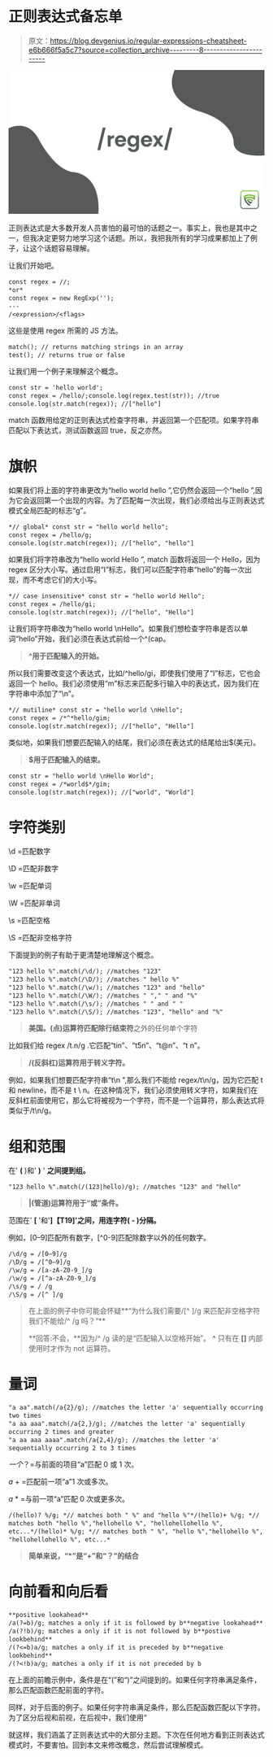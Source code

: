 # 正则表达式备忘单

> 原文：<https://blog.devgenius.io/regular-expressions-cheatsheet-e6b666f5a5c7?source=collection_archive---------8----------------------->

![](img/c76fca4e552d569bd30d904cb5231271.png)

正则表达式是大多数开发人员害怕的最可怕的话题之一。事实上，我也是其中之一，但我决定更努力地学习这个话题。所以，我把我所有的学习成果都加上了例子，让这个话题容易理解。

让我们开始吧。

```
const regex = //;
*or*
const regex = new RegExp('');
---
/<expression>/<flags>
```

这些是使用 regex 所需的 JS 方法。

```
match(); // returns matching strings in an array
test(); // returns true or false
```

让我们用一个例子来理解这个概念。

```
const str = 'hello world';
const regex = /hello/;console.log(regex.test(str)); //true
console.log(str.match(regex)); //["hello"]
```

match 函数用给定的正则表达式检查字符串，并返回第一个匹配项。如果字符串匹配以下表达式，测试函数返回 true，反之亦然。

# 旗帜

如果我们将上面的字符串更改为“hello world hello ”,它仍然会返回一个“hello ”,因为它会返回第一个出现的内容。为了匹配每一次出现，我们必须给出与正则表达式模式全局匹配的标志“g”。

```
*// global* const str = "hello world hello";
const regex = /hello/g;
console.log(str.match(regex)); //["hello", "hello"]
```

如果我们将字符串改为“hello world Hello ”, match 函数将返回一个 Hello，因为 regex 区分大小写。通过启用“I”标志，我们可以匹配字符串“hello”的每一次出现，而不考虑它们的大小写。

```
*// case insensitive* const str = "hello world Hello";
const regex = /hello/gi;
console.log(str.match(regex)); //["hello", "Hello"]
```

让我们将字符串改为“hello world \nHello”。如果我们想检查字符串是否以单词“hello”开始，我们必须在表达式前给一个^(cap。

> **^用于匹配输入的开始。**

所以我们需要改变这个表达式，比如/^hello/gi，即使我们使用了“I”标志，它也会返回一个 hello。我们必须使用“m”标志来匹配多行输入中的表达式，因为我们在字符串中添加了“\n”。

```
*// mutiline* const str = "hello world \nHello";
const regex = /*^*hello/gim;
console.log(str.match(regex)); //["hello", "Hello"]
```

类似地，如果我们想要匹配输入的结尾，我们必须在表达式的结尾给出$(美元)。

> **$用于匹配输入的结束。**

```
const str = "hello world \nHello World";
const regex = /*world$*/gim;
console.log(str.match(regex)); //["world", "World"]
```

# 字符类别

\d =匹配数字

\D =匹配非数字

\w =匹配单词

\W =匹配非单词

\s =匹配空格

\S =匹配非空格字符

下面提到的例子有助于更清楚地理解这个概念。

```
"123 hello %".match(/\d/); //matches "123"
"123 hello %".match(/\D/); //matches " hello %"
"123 hello %".match(/\w/); //matches "123" and "hello"
"123 hello %".match(/\W/); //matches " "," " and "%"
"123 hello %".match(/\s/); //matches " " and " "
"123 hello %".match(/\S/); //matches "123", "hello" and "%"
```

> **美国。(点)运算符匹配除行结束符**之外的任何单个字符

比如我们给 regex /t.n/g .它匹配“tin”、“t5n”、“t@n”、“t n”。

> **/(反斜杠)运算符用于转义字符。**

例如，如果我们想要匹配字符串“t\n ”,那么我们不能给 regex/t\n/g，因为它匹配 t 和 newline，而不是 t \ n。在这种情况下，我们必须使用转义字符，如果我们在反斜杠前面使用它，那么它将被视为一个字符，而不是一个运算符，那么表达式将类似于/t\\n/g。

# 组和范围

在' **(** )和' **)** ' **之间提到组。**

```
"123 hello %".match(/(123|hello)/g); //matches "123" and "hello"
```

> **|(管道)运算符用于“或”条件。**

范围在' **[** '和'**]【T19]'之间，用连字符( **-** )分隔。**

例如，[0–9]匹配所有数字，[^0-9]匹配除数字以外的任何数字。

```
/\d/g = /[0–9]/g
/\D/g = /[^0–9]/g
/\w/g = /[a-zA-Z0-9_]/g
/\w/g = /[^a-zA-Z0-9_]/g
/\s/g = / /g
/\S/g = /[^ ]/g
```

> 在上面的例子中你可能会怀疑**“为什么我们需要/[^ ]/g 来匹配非空格字符我们不能给/^ /g 吗？”**
> 
> **回答:不会，**因为/^ /g 读的是“匹配输入以空格开始”。 **^** 只有在 **[]** 内部使用时才作为 not 运算符。

# 量词

```
"a aa".match(/a{2}/g); //matches the letter 'a' sequentially occurring two times
"a aa aaa".match(/a{2,}/g); //matches the letter 'a' sequentially occurring 2 times and greater
"a aa aaa aaaa".match(/a{2,4}/g); //matches the letter 'a' sequentially occurring 2 to 3 times
```

*一个*？=与前面的项目“a”匹配 0 或 1 次。

*a* + =匹配前一项“a”1 次或多次。

*a* * =与前一项“a”匹配 0 次或更多次。

```
/(hello)? %/g; *// matches both " %" and "hello %"*/(hello)+ %/g; *// matches both "hello %","hellohello %", "hellohellohello %", etc...*/(hello)* %/g; *// matches both " %", "hello %","hellohello %", "hellohellohello %", etc...*
```

> **简单来说，“*”是“+”和“？”的结合**

# 向前看和向后看

```
**positive lookahead**
/a(?=b)/g; matches a only if it is followed by b**negative lookahead**
/a(?!b)/g; matches a only if it is not followed by b**postive lookbehind**
/(?<=b)a/g; matches a only if it is preceded by b**negative lookbehind**
/(?<!b)a/g; matches a only if it is not preceded by b
```

在上面的前瞻示例中，条件是在“(”和“)”之间提到的。如果任何字符串满足条件，那么匹配函数匹配前面的字符。

同样，对于后面的例子。如果任何字符串满足条件，那么匹配函数匹配以下字符。为了区分后视和前视，在后视中，我们使用“

就这样，我们涵盖了正则表达式中的大部分主题。下次在任何地方看到正则表达式模式时，不要害怕。回到本文来修改概念，然后尝试理解模式。